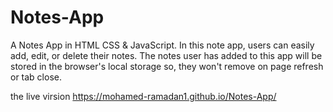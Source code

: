 # Notes-App
A Notes App in HTML CSS &amp; JavaScript. In this note app, users can easily add, edit, or delete their notes. The notes user has added to this app will be stored in the browser's local storage so, they won't remove on page refresh or tab close.
  
  
  the live virsion https://mohamed-ramadan1.github.io/Notes-App/
